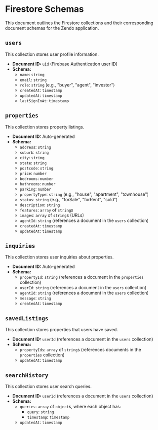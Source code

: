 # Firestore Schemas

This document outlines the Firestore collections and their corresponding document schemas for the Zendo application.

## `users`

This collection stores user profile information.

- **Document ID:** `uid` (Firebase Authentication user ID)
- **Schema:**
  - `name`: `string`
  - `email`: `string`
  - `role`: `string` (e.g., "buyer", "agent", "investor")
  - `createdAt`: `timestamp`
  - `updatedAt`: `timestamp`
  - `lastSignInAt`: `timestamp`

## `properties`

This collection stores property listings.

- **Document ID:** Auto-generated
- **Schema:**
  - `address`: `string`
  - `suburb`: `string`
  - `city`: `string`
  - `state`: `string`
  - `postcode`: `string`
  - `price`: `number`
  - `bedrooms`: `number`
  - `bathrooms`: `number`
  - `parking`: `number`
  - `propertyType`: `string` (e.g., "house", "apartment", "townhouse")
  - `status`: `string` (e.g., "forSale", "forRent", "sold")
  - `description`: `string`
  - `features`: `array` of `string`s
  - `images`: `array` of `string`s (URLs)
  - `agentId`: `string` (references a document in the `users` collection)
  - `createdAt`: `timestamp`
  - `updatedAt`: `timestamp`

## `inquiries`

This collection stores user inquiries about properties.

- **Document ID:** Auto-generated
- **Schema:**
  - `propertyId`: `string` (references a document in the `properties` collection)
  - `userId`: `string` (references a document in the `users` collection)
  - `agentId`: `string` (references a document in the `users` collection)
  - `message`: `string`
  - `createdAt`: `timestamp`

## `savedListings`

This collection stores properties that users have saved.

- **Document ID:** `userId` (references a document in the `users` collection)
- **Schema:**
  - `propertyIds`: `array` of `string`s (references documents in the `properties` collection)
  - `updatedAt`: `timestamp`

## `searchHistory`

This collection stores user search queries.

- **Document ID:** `userId` (references a document in the `users` collection)
- **Schema:**
  - `queries`: `array` of `object`s, where each object has:
    - `query`: `string`
    - `timestamp`: `timestamp`
  - `updatedAt`: `timestamp`
